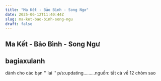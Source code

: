 ```yaml
---
title: "Ma Kết - Bảo Bình - Song Ngư"
date: 2025-06-12T11:40:44Z
slug: ma-ket-bao-binh-song-ngu
draft: false
---
```


## Ma Kết - Bảo Bình - Song Ngư

## bagiaxulanh

dành cho các bạn '' lai '' p/s:updating.........nguồn: tất cả về 12 chòm sao